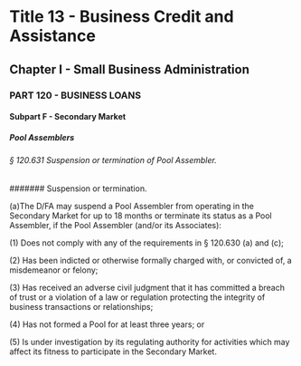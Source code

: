 
# Title 13 - Business Credit and Assistance
## Chapter I - Small Business Administration
### PART 120 - BUSINESS LOANS
#### Subpart F - Secondary Market
##### Pool Assemblers
###### § 120.631 Suspension or termination of Pool Assembler.
####### Suspension or termination.

(a)The D/FA may suspend a Pool Assembler from operating in the Secondary Market for up to 18 months or terminate its status as a Pool Assembler, if the Pool Assembler (and/or its Associates):

(1) Does not comply with any of the requirements in § 120.630 (a) and (c);

(2) Has been indicted or otherwise formally charged with, or convicted of, a misdemeanor or felony;

(3) Has received an adverse civil judgment that it has committed a breach of trust or a violation of a law or regulation protecting the integrity of business transactions or relationships;

(4) Has not formed a Pool for at least three years; or

(5) Is under investigation by its regulating authority for activities which may affect its fitness to participate in the Secondary Market.
